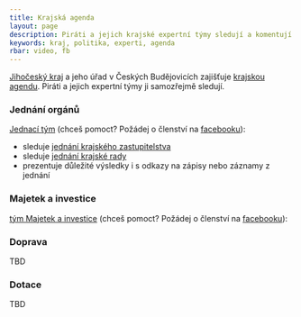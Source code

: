 ```yaml
---
title: Krajská agenda
layout: page
description: Piráti a jejich krajské expertní týmy sledují a komentují krajskou agendu.
keywords: kraj, politika, experti, agenda
rbar: video, fb
---
```


[Jihočeský kraj](http://www.kraj-jihocesky.cz) a jeho úřad v Českých Budějovicích
zajišťuje [krajskou agendu](https://cs.wikipedia.org/wiki/Krajsk%C3%BD_%C3%BA%C5%99ad).
Piráti a jejich expertní týmy ji samozřejmě sledují.

### Jednání orgánů

[Jednací tým](https://www.facebook.com/groups/1653587461416257/)
(chceš pomoct? Požádej o členství na [facebooku](https://www.facebook.com/groups/1653587461416257/)):

- sleduje [jednání krajského zastupitelstva](http://www.kraj-jihocesky.cz/40/zastupitelstvo_kraje.htm)
- sleduje [jednání krajské rady](http://www.kraj-jihocesky.cz/1716/rada_kraje.htm)
- prezentuje důležité výsledky i s odkazy na zápisy nebo záznamy z jednání

### Majetek a investice
[tým Majetek a investice](https://www.facebook.com/groups/311293236353300/)
(chceš pomoct? Požádej o členství na [facebooku](https://www.facebook.com/groups/311293236353300/)):

### Doprava

TBD

### Dotace

TBD
